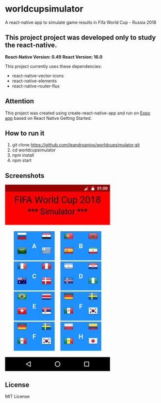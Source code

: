 # worldcupsimulator
A react-native app to simulate game results in Fifa World Cup - Russia 2018

## This project project was developed only to study the react-native.

**React-Native Version: 0.49**
**React Version: 16.0**

This project currently uses these dependencies:

- react-native-vector-icons
- react-native-elements
- react-native-router-flux

## Attention

This project was created using create-react-native-app and run on [Expo app](https://expo.io) based on React Native Getting Started.

## How to run it

1. git clone https://github.com/leandroanjos/worldcupsimulator.git
2. cd worldcupsimulator
3. npm install
4. npm start

## Screenshots

![home](https://github.com/leandroanjos/worldcupsimulator/raw/master/screenshot/home.png)

## License

MIT License
